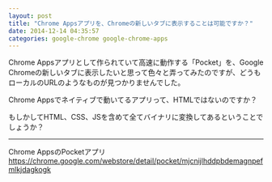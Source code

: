 ```yaml
---
layout: post
title: "Chrome Appsアプリを、Chromeの新しいタブに表示することは可能ですか？"
date: 2014-12-14 04:35:57
categories: google-chrome google-chrome-apps
---
```

<p>Chrome Appsアプリとして作られていて高速に動作する「Pocket」を、Google Chromeの新しいタブに表示したいと思って色々と弄ってみたのですが、どうもローカルのURLのようなものが見つかりませんでした。</p>

<p>Chrome Appsでネイティブで動いてるアプリって、HTMLではないのですか？</p>

<p>もしかしてHTML、CSS、JSを含めて全てバイナリに変換してあるということでしょうか？</p>

<hr>

<p>Chrome AppsのPocketアプリ
<a href="https://chrome.google.com/webstore/detail/pocket/mjcnijlhddpbdemagnpefmlkjdagkogk" rel="nofollow">https://chrome.google.com/webstore/detail/pocket/mjcnijlhddpbdemagnpefmlkjdagkogk</a></p>
